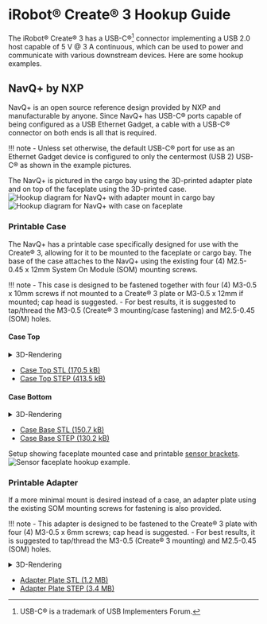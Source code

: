 # iRobot® Create® 3 Hookup Guide

The iRobot® Create® 3 has a USB-C®[^1] connector implementing a USB 2.0 host capable of 5 V @ 3 A continuous, which can be used to power and communicate with various downstream devices.
Here are some hookup examples.

## NavQ+ by NXP
NavQ+ is an open source reference design provided by NXP and manufacturable by anyone.
Since NavQ+ has USB-C® ports capable of being configured as a USB Ethernet Gadget, a cable with a USB-C® connector on both ends is all that is required.

!!! note
    - Unless set otherwise, the default USB-C® port for use as an Ethernet Gadget device is configured to only the centermost (USB 2) USB-C® as shown in the example pictures.

The NavQ+ is pictured in the cargo bay using the 3D-printed adapter plate and on top of the faceplate using the 3D-printed case.
![Hookup diagram for NavQ+ with adapter mount in cargo bay](data/hookup_navqplus_adapter_mount_bay.jpg "NavQ+ in Cargo Bay")
![Hookup diagram for NavQ+ with case on faceplate](data/hookup_navqplus_case_faceplate.jpg "NavQ+ on Faceplate")


### Printable Case
The NavQ+ has a printable case specifically designed for use with the Create® 3, allowing for it to be mounted to the faceplate or cargo bay.
The base of the case attaches to the NavQ+ using the existing four (4) M2.5-0.45 x 12mm System On Module (SOM) mounting screws.

!!! note
    - This case is designed to be fastened together with four (4) M3-0.5 x 10mm screws if not mounted to a Create® 3 plate or M3-0.5 x 12mm if mounted; cap head is suggested.
    - For best results, it is suggested to tap/thread the M3-0.5 (Create® 3 mounting/case fastening) and M2.5-0.45 (SOM) holes.

#### Case Top
<details>
  <summary>3D-Rendering</summary>

  <script src="https://embed.github.com/view/3d/iRobotEducation/create3_docs/main/docs/hw/data/cases/C3-NavQPlus-Top.stl"></script>

</details>



* [Case Top STL (170.5 kB)](data/cases/C3-NavQPlus-Top.stl)
* [Case Top STEP (413.5 kB)](data/cases/C3-NavQPlus-Top.stp)

#### Case Bottom
<details>
  <summary>3D-Rendering</summary>

  <script src="https://embed.github.com/view/3d/iRobotEducation/create3_docs/main/docs/hw/data/cases/C3-NavQPlus-Base.stl"></script>

</details>



* [Case Base STL (150.7 kB)](data/cases/C3-NavQPlus-Base.stl)
* [Case Base STEP (130.2 kB)](data/cases/C3-NavQPlus-Base.stp)

Setup showing faceplate mounted case and printable [sensor brackets](https://github.com/iRobotEducation/create3_docs/tree/main/docs/hw/data/brackets).
![Sensor faceplate hookup example.](data/navqplus_case_sensors.jpg "NavQ+ with sensors on Faceplate")


### Printable Adapter
If a more minimal mount is desired instead of a case, an adapter plate using the existing SOM mounting screws for fastening is also provided.

!!! note
    - This adapter is designed to be fastened to the Create® 3 plate with four (4) M3-0.5 x 6mm screws; cap head is suggested.
    - For best results, it is suggested to tap/thread the M3-0.5 (Create® 3 mounting) and M2.5-0.45 (SOM) holes.

<details>
  <summary>3D-Rendering</summary>

  <script src="https://embed.github.com/view/3d/iRobotEducation/create3_docs/main/docs/hw/data/brackets/C3-RudisLabs-NavQPlus-Adapter.stl"></script>

</details>



* [Adapter Plate STL (1.2 MB)](data/brackets/C3-RudisLabs-NavQPlus-Adapter.stl)
* [Adapter Plate STEP (3.4 MB)](data/brackets/C3-RudisLabs-NavQPlus-Adapter.stp)

[^1]: USB-C® is a trademark of USB Implementers Forum.
[^2]: All other trademarks mentioned are the property of their respective owners.